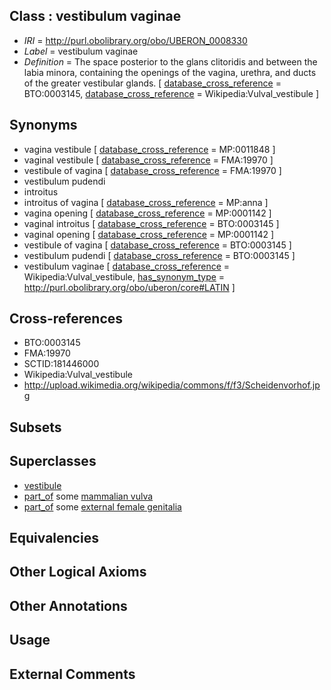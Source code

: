 
## Class : vestibulum vaginae

 * *IRI* = http://purl.obolibrary.org/obo/UBERON_0008330
 * *Label* = vestibulum vaginae
 * *Definition* = The space posterior to the glans clitoridis and between the labia minora, containing the openings of the vagina, urethra, and ducts of the greater vestibular glands. [ [database_cross_reference](../../ef/oboInOwl#hasDbXref.md) = BTO:0003145, [database_cross_reference](../../ef/oboInOwl#hasDbXref.md) = Wikipedia:Vulval_vestibule ]

## Synonyms

 * vagina vestibule [ [database_cross_reference](../../ef/oboInOwl#hasDbXref.md) = MP:0011848 ]
 * vaginal vestibule [ [database_cross_reference](../../ef/oboInOwl#hasDbXref.md) = FMA:19970 ]
 * vestibule of vagina [ [database_cross_reference](../../ef/oboInOwl#hasDbXref.md) = FMA:19970 ]
 * vestibulum pudendi
 * introitus
 * introitus of vagina [ [database_cross_reference](../../ef/oboInOwl#hasDbXref.md) = MP:anna ]
 * vagina opening [ [database_cross_reference](../../ef/oboInOwl#hasDbXref.md) = MP:0001142 ]
 * vaginal introitus [ [database_cross_reference](../../ef/oboInOwl#hasDbXref.md) = BTO:0003145 ]
 * vaginal opening [ [database_cross_reference](../../ef/oboInOwl#hasDbXref.md) = MP:0001142 ]
 * vestibule of vagina [ [database_cross_reference](../../ef/oboInOwl#hasDbXref.md) = BTO:0003145 ]
 * vestibulum pudendi [ [database_cross_reference](../../ef/oboInOwl#hasDbXref.md) = BTO:0003145 ]
 * vestibulum vaginae [ [database_cross_reference](../../ef/oboInOwl#hasDbXref.md) = Wikipedia:Vulval_vestibule, [has_synonym_type](../../pe/oboInOwl#hasSynonymType.md) = http://purl.obolibrary.org/obo/uberon/core#LATIN ]

## Cross-references

 * BTO:0003145
 * FMA:19970
 * SCTID:181446000
 * Wikipedia:Vulval_vestibule
 * http://upload.wikimedia.org/wikipedia/commons/f/f3/Scheidenvorhof.jpg

## Subsets


## Superclasses

 * [vestibule](../../UBERON/49/UBERON_0001349.md)
 * [part_of](../../BFO/50/BFO_0000050.md) some [mammalian vulva](../../UBERON/97/UBERON_0000997.md)
 * [part_of](../../BFO/50/BFO_0000050.md) some [external female genitalia](../../UBERON/56/UBERON_0005056.md)

## Equivalencies


## Other Logical Axioms


## Other Annotations


## Usage


## External Comments

